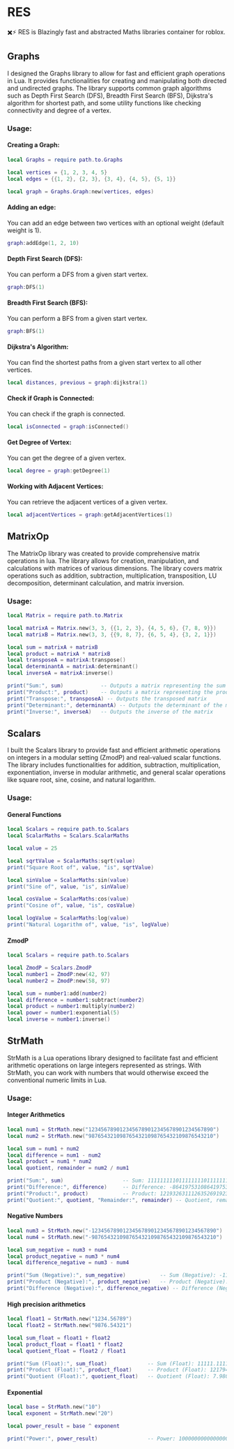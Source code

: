 # RES
✖️⚡ RES is Blazingly fast and abstracted Maths libraries container for roblox.

## Graphs
I designed the Graphs library to allow for fast and efficient graph operations in Lua. It provides functionalities for creating and manipulating both directed and undirected graphs. The library supports common graph algorithms such as Depth First Search (DFS), Breadth First Search (BFS), Dijkstra's algorithm for shortest path, and some utility functions like checking connectivity and degree of a vertex.

### Usage:

#### Creating a Graph:
```lua
local Graphs = require path.to.Graphs

local vertices = {1, 2, 3, 4, 5}
local edges = {{1, 2}, {2, 3}, {3, 4}, {4, 5}, {5, 1}}

local graph = Graphs.Graph:new(vertices, edges)
```
#### Adding an edge:
You can add an edge between two vertices with an optional weight (default weight is 1).
```lua
graph:addEdge(1, 2, 10)
```

#### Depth First Search (DFS): 
You can perform a DFS from a given start vertex.
```lua
graph:DFS(1)
```
#### Breadth First Search (BFS): 
You can perform a BFS from a given start vertex.
```lua
graph:BFS(1)
```

#### Dijkstra's Algorithm: 
You can find the shortest paths from a given start vertex to all other vertices.
```lua
local distances, previous = graph:dijkstra(1)
```

#### Check if Graph is Connected: 
You can check if the graph is connected.
```lua
local isConnected = graph:isConnected()
```

#### Get Degree of Vertex: 
You can get the degree of a given vertex.
```lua
local degree = graph:getDegree(1)
```

#### Working with Adjacent Vertices: 
You can retrieve the adjacent vertices of a given vertex.
```lua
local adjacentVertices = graph:getAdjacentVertices(1)
```

## MatrixOp
The MatrixOp library was created to provide comprehensive matrix operations in lua. The library allows for creation, manipulation, and calculations with matrices of various dimensions. The library covers matrix operations such as addition, subtraction, multiplication, transposition, LU decomposition, determinant calculation, and matrix inversion. 

### Usage:
```lua
local Matrix = require path.to.Matrix

local matrixA = Matrix.new(3, 3, {{1, 2, 3}, {4, 5, 6}, {7, 8, 9}})
local matrixB = Matrix.new(3, 3, {{9, 8, 7}, {6, 5, 4}, {3, 2, 1}})

local sum = matrixA + matrixB
local product = matrixA * matrixB
local transposeA = matrixA:transpose()
local determinantA = matrixA:determinant()
local inverseA = matrixA:inverse()

print("Sum:", sum)            -- Outputs a matrix representing the sum
print("Product:", product)    -- Outputs a matrix representing the product
print("Transpose:", transposeA) -- Outputs the transposed matrix
print("Determinant:", determinantA) -- Outputs the determinant of the matrix
print("Inverse:", inverseA)   -- Outputs the inverse of the matrix
```

## Scalars
I built the Scalars library to provide fast and efficient arithmetic operations on integers in a modular setting (ZmodP) and real-valued scalar functions. The library includes functionalities for addition, subtraction, multiplication, exponentiation, inverse in modular arithmetic, and general scalar operations like square root, sine, cosine, and natural logarithm.

### Usage:

#### General Functions
```lua
local Scalars = require path.to.Scalars
local ScalarMaths = Scalars.ScalarMaths

local value = 25

local sqrtValue = ScalarMaths:sqrt(value)
print("Square Root of", value, "is", sqrtValue)

local sinValue = ScalarMaths:sin(value)
print("Sine of", value, "is", sinValue)

local cosValue = ScalarMaths:cos(value)
print("Cosine of", value, "is", cosValue)

local logValue = ScalarMaths:log(value)
print("Natural Logarithm of", value, "is", logValue)
```

#### ZmodP
```lua
local Scalars = require path.to.Scalars

local ZmodP = Scalars.ZmodP
local number1 = ZmodP:new(42, 97)
local number2 = ZmodP:new(58, 97)

local sum = number1:add(number2)
local difference = number1:subtract(number2)
local product = number1:multiply(number2)
local power = number1:exponential(5)
local inverse = number1:inverse()
```

## StrMath
StrMath is a Lua operations library designed to facilitate fast and efficient arithmetic operations on large integers represented as strings. With StrMath, you can work with numbers that would otherwise exceed the conventional numeric limits in Lua. 

### Usage:

#### Integer Arithmetics
```lua
local num1 = StrMath.new("1234567890123456789012345678901234567890")
local num2 = StrMath.new("9876543210987654321098765432109876543210")

local sum = num1 + num2
local difference = num1 - num2
local product = num1 * num2
local quotient, remainder = num2 / num1

print("Sum:", sum)                   -- Sum: 11111111101111111101111111111111111111000
print("Difference:", difference)     -- Difference: -8641975310864197531086419753208641975320
print("Product:", product)           -- Product: 12193263111263526919239574329840067766267340827901332126249000
print("Quotient:", quotient, "Remainder:", remainder) -- Quotient, remainder would depend on the implementation
```

#### Negative Numbers
```lua
local num3 = StrMath.new("-1234567890123456789012345678901234567890")
local num4 = StrMath.new("-9876543210987654321098765432109876543210")

local sum_negative = num3 + num4
local product_negative = num3 * num4
local difference_negative = num3 - num4

print("Sum (Negative):", sum_negative)           -- Sum (Negative): -11111111101111111101111111111111111111000
print("Product (Negative):", product_negative)   -- Product (Negative): 12193263111263526919239574329840067766267340827901332126249000
print("Difference (Negative):", difference_negative) -- Difference (Negative): 8641975310864197531086419753208641975320
```

#### High precision arithmetics
```lua
local float1 = StrMath.new("1234.56789")
local float2 = StrMath.new("9876.54321")

local sum_float = float1 + float2
local product_float = float1 * float2
local quotient_float = float2 / float1

print("Sum (Float):", sum_float)             -- Sum (Float): 11111.1111
print("Product (Float):", product_float)     -- Product (Float): 12179491.9358695319
print("Quotient (Float):", quotient_float)   -- Quotient (Float): 7.980555953346855
```

#### Exponential
```lua
local base = StrMath.new("10")
local exponent = StrMath.new("20")

local power_result = base ^ exponent

print("Power:", power_result)                -- Power: 100000000000000000000
```

